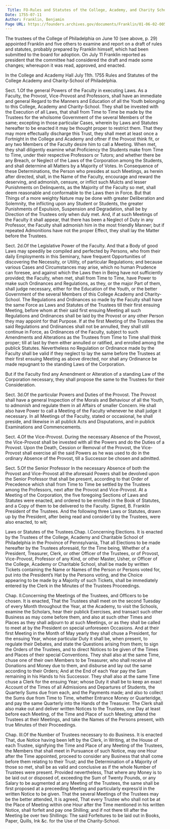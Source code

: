 ```yaml
---
 Title: FO-Rules and Statutes of the College, Academy, and Charity School; Laws and Statutes of the Trustees, 11 July 1755
Date: 1755-07-11
Author: Franklin, Benjamin
Page URL: https://founders.archives.gov/documents/Franklin/01-06-02-0054
---
```


The trustees of the College of Philadelphia on June 10 (see above, p. 29) appointed Franklin and five others to examine and report on a draft of rules and statutes, probably prepared by Franklin himself, which had been submitted to the board for adoption. On July 11 Franklin reported as president that the committee had considered the draft and made some changes; whereupon it was read, approved, and enacted.
 
  In the College and Academy Hall July 11th. 1755
    Rules and Statutes of the College Academy and Charity-School of Philadelphia.


Sect. 1.Of the general Powers of the Faculty in executing Laws.
As a Faculty, the Provost, Vice-Provost and Professors, shall have an immediate and general Regard to the Manners and Education of all the Youth belonging to this College, Academy and Charity-School.
They shall be invested with the Execution of all Laws, that shall from Time to Time be made by the Trustees for the wholsome Government of the several Members of the same; excepting in those particular Cases, wherein by Laws and Statutes hereafter to be enacted it may be thought proper to restrict them.
That they may more effectually discharge this Trust, they shall meet at least once a Fortnight in the College and Academy and oftner if the Provost think fit, or any two Members of the Faculty desire him to call a Meeting.
When met, they shall diligently examine what Proficiency the Students make from Time to Time, under their respective Professors or Tutors; and whether there be any Breach, or Neglect of the Laws of the Corporation among the Students, and shall determine all Matters by a Majority of Votes.
In Consequence of these Determinations, the Person who presides at such Meetings, as herein after directed, shall, in the Name of the Faculty, encourage and reward the deserving, and admonish, censure, or inflict such Mulcts and lesser Punishments on Delinquents, as the Majority of the Faculty so met, shall deem reasonable and conformable to the Laws then in Force.
But that Things of a more weighty Nature may be done with greater Deliberation and Solemnity, the inflicting upon any Student or Students, the greater Punishments of Expulsion, Suspension and Degradation, shall be by Direction of the Trustees only when duly met.
And, if at such Meetings of the Faculty it shall appear, that there has been a Neglect of Duty in any Professor, the Faculty shall admonish him in the most friendly Manner; but if repeated Admonitions have not the proper Effect, they shall lay the Matter before the Trustees.


Sect. 2d.Of the Legislative Power of the Faculty.
And that a Body of good Laws may speedily be compiled and perfected by Persons, who from their daily Employments in this Seminary, have frequent Opportunities of discovering the Necessity, or Utility, of particular Regulations; and because various Cases and Circumstances may arise, which no human Prudence can foresee, and against which the Laws then in Being have not sufficiently provided; the Faculty, when met, shall from Time to Time, have Power to make such Ordinances and Regulations, as they, or the major Part of them, shall judge necessary, either for the Education of the Youth, or the better Government of the several Members of this College Academy and Charity-School.
The Regulations and Ordinances so made by the Faculty shall have the same Force as Laws and Statutes of the Trustees till their first ensuing Meeting, before whom at their said first ensuing Meeting all such Regulations and Ordinances shall be laid by the Provost or any other Person they may appoint for that Purpose.
If at the first Meeting of the Trustees the said Regulations and Ordinances shall not be annulled, they shall still continue in Force, as Ordinances of the Faculty, subject to such Amendments and Alterations as the Trustees from Time to Time shall think proper; till at last by them either annulled or ratified, and enrolled among the publick Statutes.
Nevertheless no Regulation or Ordinance made by the Faculty shall be valid if they neglect to lay the same before the Trustees at their first ensuing Meeting as above directed, nor shall any Ordinance be made repugnant to the standing Laws of the Corporation.

But if the Faculty find any Amendment or Alteration of a standing Law of the Corporation necessary, they shall propose the same to the Trustees for their Consideration.


Sect. 3d.Of the particular Powers and Duties of the Provost.
The Provost shall have a general Inspection of the Morals and Behaviour of all the Youth, to admonish and regulate them in all Affairs of smaller Concern.
He shall also have Power to call a Meeting of the Faculty whenever he shall judge it necessary.
In all Meetings of the Faculty, stated or occasional, he shall preside, and likewise in all publick Acts and Disputations, and in publick Examinations and Commencements.


Sect. 4.Of the Vice-Provost.
During the necessary Absence of the Provost, the Vice-Provost shall be invested with all the Powers and do the Duties of a Provost.
Upon the Death, Cession or Removal of the Provost, the Vice-Provost shall exercise all the said Powers as he was used to do in the ordinary Absence of the Provost, till a Successor be chosen and admitted.


Sect. 5.Of the Senior Professor
In the necessary Absence of both the Provost and Vice-Provost all the aforesaid Powers shall be devolved upon the Senior Professor that shall be present, according to that Order of Precedence which shall from Time to Time be settled by the Trustees among the Professors, next after the Provost and Vice-Provost.
At a Meeting of the Corporation, the five foregoing Sections of Laws and Statutes were enacted, and ordered to be enrolled in the Book of Statutes, and a Copy of them to be delivered to the Faculty.
Signed, B. Franklin President of the Trustees.
And the following three Laws or Statutes, drawn up by the President, after being read and consider’d by the Trustees, were also enacted, to wit;


Laws or Statutes of the Trustees.Chap. I.Concerning Elections.
It is enacted by the Trustees of the College, Academy and Charitable School of Philadelphia in the Province of Pennsylvania, That all Elections to be made hereafter by the Trustees aforesaid, for the Time being, Whether of a President, Treasurer, Clerk, or other Officer of the Trustees, or of Provost, Vice-Provost, Professor of any Kind, or other Master, Usher, or Officer of the College, Academy or Charitable School, shall be made by written Tickets containing the Name or Names of the Person or Persons voted for, put into the President’s Hat by the Persons voting, and the Choice appearing to be made by a Majority of such Tickets, shall be immediately entered by the Clerk in the Minutes of the Trustees Proceedings.


Chap. II.Concerning the Meetings of the Trustees, and Officers to be chosen.
It is enacted, That the Trustees shall meet on the second Tuesday of every Month throughout the Year, at the Academy, to visit the Schools, examine the Scholars, hear their publick Exercises, and transact such other Business as may come before them, and also at such other Times and Places as they shall adjourn to at such Meetings, or as they shall be called to meet at by the President on special unforeseen Occasions.
And at their first Meeting in the Month of May yearly they shall chuse a President, for the ensuing Year, whose particular Duty it shall be, when present, to regulate their Debates, and state the Questions arising from them; to sign the Orders of the Trustees, and to direct Notices to be given of the Times and Places of their special Conventions.
They shall also at the same Time, chuse one of their own Members to be Treasurer, who shall receive all Donations and Money due to them, and disburse and lay out the same according to their Orders; And at the End of each Year pay the Sum remaining in his Hands to his Successor.
They shall also at the same Time chuse a Clerk for the ensuing Year; whose Duty it shall be to keep an exact Account of the Times of all Admissions and Departures of Students, the Quarterly Sums due from each, and the Payments made; and also to collect the Sums due from Time to Time, whether Entrance Money or Quarteridge, and pay the same Quarterly into the Hands of the Treasurer. The Clerk shall also make out and deliver written Notices to the Trustees, one Day at least before each Meeting, of the Time and Place of such Meeting; attend the Trustees at their Meetings, and take the Names of the Persons present, with true Minutes of their Proceedings.


Chap. III.Of the Number of Trustees necessary to do Business.
It is enacted That, due Notice having been left by the Clerk, in Writing, at the House of each Trustee, signifying the Time and Place of any Meeting of the Trustees, the Members that shall meet in Pursuance of such Notice, may one Hour after the Time appointed, proceed to consider any Business that shall come before them relating to their Trust; and the Determination of a Majority of those so met, shall be as valid and conclusive as if the whole Number of Trustees were present.
Provided nevertheless, That where any Money is to be laid out or disposed of, exceeding the Sum of Twenty Pounds, or any Salary to be augmented at any Meeting of the Trustees, the same shall be first proposed at a preceeding Meeting and particularly express’d in the written Notice to be given.
That the several Meetings of the Trustees may be the better attended, It is agreed, That every Trustee who shall not be at the Place of Meeting within one Hour after the Time mentioned in his written Notice, shall forfeit and pay one Shilling; and if not there till after the Meeting be over two Shillings: The said Forfeitures to be laid out in Books, Paper, Quills, Ink &c. for the Use of the Charity-School.


